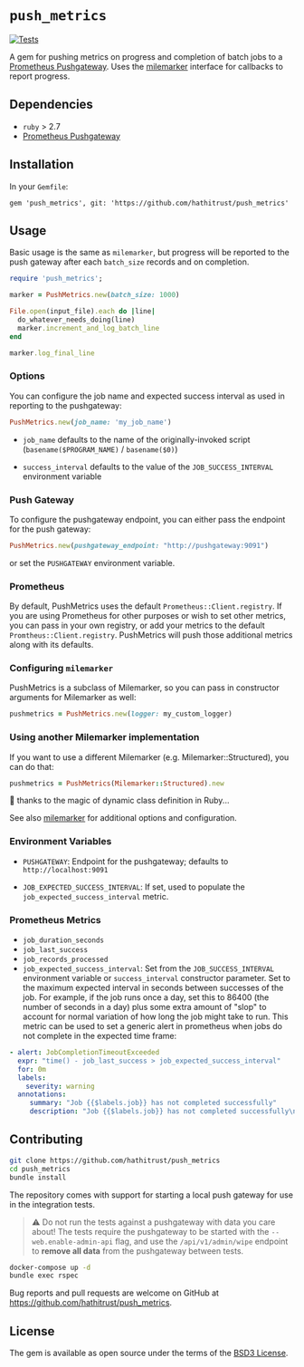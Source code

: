 # `push_metrics`

[![Tests](https://github.com/hathitrust/push_metrics/actions/workflows/tests.yml/badge.svg)](https://github.com/hathitrust/push_metrics/actions/workflows/tests.yml)

A gem for pushing metrics on progress and completion of batch jobs to a
[Prometheus Pushgateway](https://github.com/prometheus/pushgateway). Uses the
[milemarker](https://github.com/hathitrust/milemarker) interface for callbacks to
report progress.

## Dependencies

* `ruby` > 2.7
* [Prometheus Pushgateway](https://github.com/prometheus/pushgateway)

## Installation

In your `Gemfile`:

`gem 'push_metrics', git: 'https://github.com/hathitrust/push_metrics'`

## Usage

Basic usage is the same as `milemarker`, but progress will be reported to the
push gateway after each `batch_size` records and on completion.

```ruby
require 'push_metrics';

marker = PushMetrics.new(batch_size: 1000)

File.open(input_file).each do |line|
  do_whatever_needs_doing(line)
  marker.increment_and_log_batch_line
end

marker.log_final_line 
```

### Options

You can configure the job name and expected success interval as used
in reporting to the pushgateway:

```ruby
PushMetrics.new(job_name: 'my_job_name')
```

* `job_name` defaults to the name of the originally-invoked script
  (`basename($PROGRAM_NAME)` / `basename($0)`)

* `success_interval` defaults to the value of the
  `JOB_SUCCESS_INTERVAL` environment variable

### Push Gateway

To configure the pushgateway endpoint, you can either pass the
endpoint for the push gateway:

```ruby
PushMetrics.new(pushgateway_endpoint: "http://pushgateway:9091")
```

or set the `PUSHGATEWAY` environment variable.

### Prometheus

By default, PushMetrics uses the default `Prometheus::Client.registry`. If you
are using Prometheus for other purposes or wish to set other metrics, you can
pass in your own registry, or add your metrics to the default
`Promtheus::Client.registry`. PushMetrics will push those additional metrics
along with its defaults.

### Configuring `milemarker`

PushMetrics is a subclass of Milemarker, so you can pass in constructor
arguments for Milemarker as well:

```ruby
pushmetrics = PushMetrics.new(logger: my_custom_logger)
```

### Using another Milemarker implementation

If you want to use a different Milemarker (e.g. Milemarker::Structured), you can do that:

```ruby
pushmetrics = PushMetrics(Milemarker::Structured).new
```

🤯 thanks to the magic of dynamic class definition in Ruby...

See also [milemarker](https://github.com/hathitrust/milemarker) for additional options and configuration.

### Environment Variables

* `PUSHGATEWAY`: Endpoint for the pushgateway; defaults to
  `http://localhost:9091`

* `JOB_EXPECTED_SUCCESS_INTERVAL`: If set, used to populate the
  `job_expected_success_interval` metric.

### Prometheus Metrics

* `job_duration_seconds`
* `job_last_success`
* `job_records_processed`
* `job_expected_success_interval`: Set from the `JOB_SUCCESS_INTERVAL`
  environment variable or `success_interval` constructor parameter.  Set to the
maximum expected interval in seconds between successes of the job. For example,
if the job runs once a day, set this to 86400 (the number of seconds in a day)
plus some extra amount of "slop" to account for normal variation of how long
the job might take to run. This metric can be used to set a generic alert in
prometheus when jobs do not complete in the expected time frame:

```yaml
- alert: JobCompletionTimeoutExceeded
  expr: "time() - job_last_success > job_expected_success_interval"
  for: 0m
  labels:
    severity: warning
  annotations:
     summary: "Job {{$labels.job}} has not completed successfully"
     description: "Job {{$labels.job}} has not completed successfully\n  VALUE = {{ $value }}\n  LABELS = {{ $labels }}"
```

## Contributing

```bash
git clone https://github.com/hathitrust/push_metrics
cd push_metrics
bundle install
```

The repository comes with support for starting a local push gateway for use in the integration tests. 

> :warning: Do not run the tests against a pushgateway with data you care
> about! The tests require the pushgateway to be started with the
> `--web.enable-admin-api` flag, and use the `/api/v1/admin/wipe` endpoint to
> **remove all data** from the pushgateway between tests.

```bash
docker-compose up -d
bundle exec rspec
```

Bug reports and pull requests are welcome on GitHub at https://github.com/hathitrust/push_metrics.

## License

The gem is available as open source under the terms of the [BSD3 License](https://opensource.org/licenses/BSD-3-Clause).
